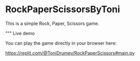 # RockPaperScissorsByToni
This is a simple Rock, Paper, Scissors game.


""" Live demo

You can play the game directly in your browser here:

https://replit.com/@ToniDrumev/RockPaperScissors#main.py
